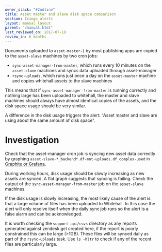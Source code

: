```yaml
---
owner_slack: "#2ndline"
title: Asset master and slave disk space comparison
section: Icinga alerts
layout: manual_layout
parent: "/manual.html"
last_reviewed_on: 2017-07-10
review_in: 6 months
---
```


Documents uploaded to `asset-master-1` by most publishing apps are copied to the
`asset-slave` machines by two cron jobs:

- `sync-asset-manager-from-master`, which runs every 10 minutes on the
  `asset-slave` machines and syncs data uploaded through asset-manager
- `rsync-uploads`, which runs just once a day on the `asset-master` machine and
  copies whitehall assets to the slave machines

This means that if `sync-asset-manager-from-master` is running correctly and
nothing large has been uploaded to whitehall, the master and slave machines
should always have almost identical copies of the assets, and the disk space
usage should be very similar.

A difference in the disk usage triggers the alert: "Asset master and slave are
using about the same amount of disk space".

# Investigation

Check that the asset-manager cron job is syncing new asset data correctly by
graphing `asset-slave-*_backend*.df-mnt-uploads.df_complex-used` in [Graphite or
Grafana](https://docs.publishing.service.gov.uk/manual/tools.html).

During working hours, disk usage should be slowly increasing as new assets are
synced. A flat graph suggests that syncing is failing. Check the output of the
`sync-asset-manager-from-master` job on the `asset-slave` machines.

If the disk usage is slowly increasing, the most likely cause of the alert is
that a large volume of files has been uploaded to Whitehall. In this case the
alert will only resolve itself when the daily sync job runs so the alert is a
false alarm and can be acknowledged.

It is worth checking the `support-api/csvs` directory as any reports generated against zendesk get created here, if the report is poorly constrained this can be large (>1GB). These files will be synced daily as part of the `rsync-uploads` task. Use `ls -hltr` to check if any of the recent files are particularly large.
